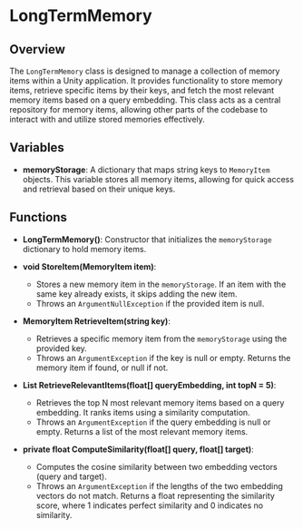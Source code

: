 # LongTermMemory

## Overview
The `LongTermMemory` class is designed to manage a collection of memory items within a Unity application. It provides functionality to store memory items, retrieve specific items by their keys, and fetch the most relevant memory items based on a query embedding. This class acts as a central repository for memory items, allowing other parts of the codebase to interact with and utilize stored memories effectively.

## Variables
- **memoryStorage**: A dictionary that maps string keys to `MemoryItem` objects. This variable stores all memory items, allowing for quick access and retrieval based on their unique keys.

## Functions
- **LongTermMemory()**: Constructor that initializes the `memoryStorage` dictionary to hold memory items.

- **void StoreItem(MemoryItem item)**: 
  - Stores a new memory item in the `memoryStorage`. If an item with the same key already exists, it skips adding the new item. 
  - Throws an `ArgumentNullException` if the provided item is null.

- **MemoryItem RetrieveItem(string key)**: 
  - Retrieves a specific memory item from the `memoryStorage` using the provided key. 
  - Throws an `ArgumentException` if the key is null or empty. Returns the memory item if found, or null if not.

- **List<MemoryItem> RetrieveRelevantItems(float[] queryEmbedding, int topN = 5)**: 
  - Retrieves the top N most relevant memory items based on a query embedding. It ranks items using a similarity computation.
  - Throws an `ArgumentException` if the query embedding is null or empty. Returns a list of the most relevant memory items.

- **private float ComputeSimilarity(float[] query, float[] target)**: 
  - Computes the cosine similarity between two embedding vectors (query and target). 
  - Throws an `ArgumentException` if the lengths of the two embedding vectors do not match. Returns a float representing the similarity score, where 1 indicates perfect similarity and 0 indicates no similarity.